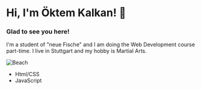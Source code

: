 # Hi, I'm Öktem Kalkan! 👋

### Glad to see you here!

I'm a student of "neue Fische" and I am doing the Web Development course part-time.
I live in Stuttgart and my hobby is Martial Arts.

![Beach]([https://unsplash.com/de/fotos/K_TbABnVzHo]([https://www.google.com/url?sa=i&url=https%3A%2F%2Fde.sydney.com%2Fthings-to-do%2Fbeach-lifestyle%2Fbondi-beach&psig=AOvVaw3rkUDD9Dj2hmSBJDv_aqwM&ust=1679479309021000&source=images&cd=vfe&ved=0CBAQjRxqGAoTCMiRzY7i7P0CFQAAAAAdAAAAABDDBg)](https://de-int-prod.sydney.com/sites/international/files/styles/header_slider/public/2016-12/Bondi-Beach-Sunrise-DNSW.webp?itok=tDqXvAzj))

- Html/CSS
- JavaScript

<!--
**oektemkalkan/oektemkalkan** is a ✨ _special_ ✨ repository because its `README.md` (this file) appears on your GitHub profile.

Here are some ideas to get you started:

- 🔭 I’m currently working on ...
- 🌱 I’m currently learning ...
- 👯 I’m looking to collaborate on ...
- 🤔 I’m looking for help with ...
- 💬 Ask me about ...
- 📫 How to reach me: ...
- 😄 Pronouns: ...
- ⚡ Fun fact: ...
-->
